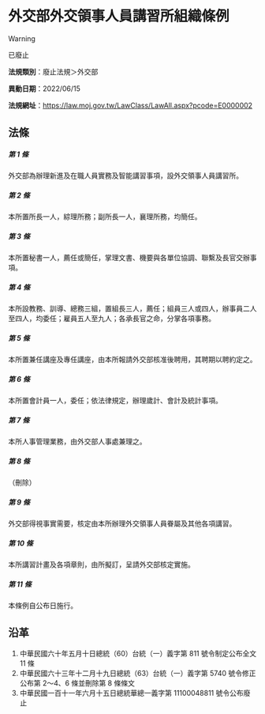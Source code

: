 # 外交部外交領事人員講習所組織條例
> [!WARNING]
> 已廢止

**法規類別**：廢止法規＞外交部

**異動日期**：2022/06/15  

**法規網址**：https://law.moj.gov.tw/LawClass/LawAll.aspx?pcode=E0000002



## 法條
##### 第 1 條
外交部為辦理新進及在職人員實務及智能講習事項，設外交領事人員講習所。

##### 第 2 條
本所置所長一人，綜理所務；副所長一人，襄理所務，均簡任。

##### 第 3 條
本所置秘書一人，薦任或簡任，掌理文書、機要與各單位協調、聯繫及長官交辦事項。

##### 第 4 條
本所設教務、訓導、總務三組，置組長三人，薦任；組員三人或四人，辦事員二人至四人，均委任；雇員五人至九人；各承長官之命，分掌各項事務。

##### 第 5 條
本所置兼任講座及專任講座，由本所報請外交部核准後聘用，其聘期以聘約定之。

##### 第 6 條
本所置會計員一人，委任；依法律規定，辦理歲計、會計及統計事項。

##### 第 7 條
本所人事管理業務，由外交部人事處兼理之。

##### 第 8 條
（刪除）

##### 第 9 條
外交部得視事實需要，核定由本所辦理外交領事人員眷屬及其他各項講習。

##### 第 10 條
本所講習計畫及各項章則，由所擬訂，呈請外交部核定實施。

##### 第 11 條
本條例自公布日施行。

## 沿革
1. 中華民國六十年五月十日總統（60）台統（一）義字第 811  號令制定公布全文 11 條
1. 中華民國六十三年十二月十九日總統（63）台統（一）義字第 5740 號令修正公布第 2～4、6  條並刪除第 8  條條文
1. 中華民國一百十一年六月十五日總統華總一義字第 11100048811  號令公布廢止
